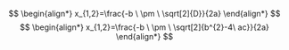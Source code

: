 $$
\begin{align*}
x_{1,2}=\frac{-b \ \pm \ \sqrt[2]{D}}{2a}
\end{align*}
$$
$$
\begin{align*}
x_{1,2}=\frac{-b \ \pm \ \sqrt[2]{b^{2}-4\ ac}}{2a}
\end{align*}
$$